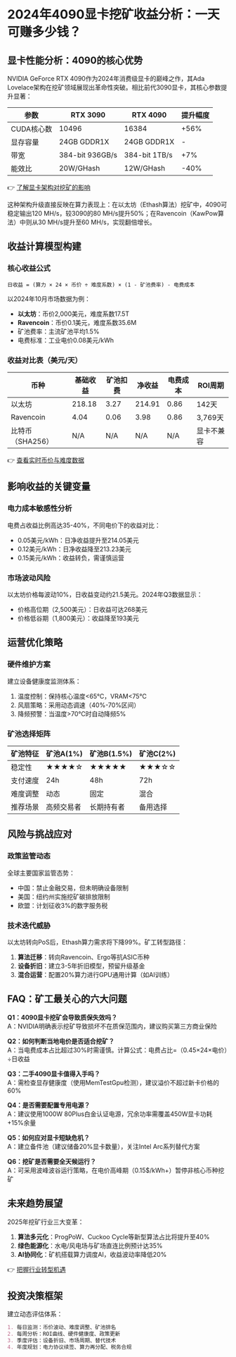 # 2024年4090显卡挖矿收益分析：一天可赚多少钱？

## 显卡性能分析：4090的核心优势

NVIDIA GeForce RTX 4090作为2024年消费级显卡的巅峰之作，其Ada Lovelace架构在挖矿领域展现出革命性突破。相比前代3090显卡，其核心参数提升显著：

| 参数          | RTX 3090       | RTX 4090       | 提升幅度 |
|---------------|----------------|----------------|----------|
| CUDA核心数    | 10496          | 16384          | +56%     |
| 显存容量      | 24GB GDDR1X    | 24GB GDDR1X    | -        |
| 带宽          | 384-bit 936GB/s| 384-bit 1TB/s  | +7%      |
| 能效比        | 20W/GHash      | 12W/GHash      | -40%     |

👉 [了解显卡架构对挖矿的影响](https://bit.ly/okx_welcome)

这种架构升级直接反映在算力表现上：在以太坊（Ethash算法）挖矿中，4090可稳定输出120 MH/s，较3090的80 MH/s提升50%；在Ravencoin（KawPow算法）中则从30 MH/s提升至60 MH/s，实现翻倍增长。

## 收益计算模型构建

### 核心收益公式
`日收益 = (算力 × 24 × 币价 ÷ 难度系数) × (1 - 矿池费率) - 电费成本`

以2024年10月市场数据为例：
- **以太坊**：币价2,000美元，难度系数17.5T
- **Ravencoin**：币价0.1美元，难度系数35.6M
- 矿池费率：主流矿池平均1.5%
- 电费标准：工业电价0.08美元/kWh

### 收益对比表（美元/天）
| 币种        | 基础收益 | 矿池扣费 | 净收益 | 电费成本 | ROI周期  |
|-------------|----------|----------|--------|----------|----------|
| 以太坊      | 218.18   | 3.27     | 214.91 | 0.86     | 142天    |
| Ravencoin   | 4.04     | 0.06     | 3.98   | 0.86     | 3,769天  |
| 比特币（SHA256） | N/A     | N/A      | N/A    | N/A      | 显卡不兼容|

👉 [查看实时币价与难度数据](https://bit.ly/okx_welcome)

## 影响收益的关键变量

### 电力成本敏感性分析
电费占收益比例高达35-40%，不同电价下的收益对比：
- 0.05美元/kWh：日净收益提升至214.05美元
- 0.12美元/kWh：日净收益降至213.23美元
- 0.15美元/kWh：收益转负，需谨慎运营

### 市场波动风险
以太坊价格每波动10%，日收益变动约21.5美元。2024年Q3数据显示：
- 价格高位期（2,500美元）：日收益可达268美元
- 价格低谷期（1,800美元）：收益降至193美元

## 运营优化策略

### 硬件维护方案
建立设备健康度监测体系：
1. 温度控制：保持核心温度<65℃，VRAM<75℃
2. 风扇策略：采用动态调速（40%-70%区间）
3. 降频预警：当温度>70℃时自动降频5%

### 矿池选择矩阵
| 矿池特征       | 矿池A(1%)   | 矿池B(1.5%) | 矿池C(2%)   |
|----------------|-------------|-------------|-------------|
| 稳定性         | ★★★★☆       | ★★★★★       | ★★★☆☆       |
| 支付速度       | 24h         | 48h         | 72h         |
| 难度调整       | 动态        | 固定        | 混合        |
| 推荐场景       | 高频交易者  | 长期持有者  | 备用选择    |

## 风险与挑战应对

### 政策监管动态
全球主要国家监管态势：
- 中国：禁止金融交易，但未明确设备限制
- 美国：纽约州实施挖矿碳排放限制
- 欧盟：计划征收3%的数字服务税

### 技术迭代威胁
以太坊转向PoS后，Ethash算力需求将下降99%。矿工转型路径：
1. **算法迁移**：转向Ravencoin、Ergo等抗ASIC币种
2. **设备折旧**：建立3-5年折旧模型，预留升级基金
3. **混合运营**：配置20%算力进行GPU通用计算（如AI训练）

## FAQ：矿工最关心的六大问题

**Q1：4090显卡挖矿会导致质保失效吗？**  
A：NVIDIA明确表示挖矿导致损坏不在质保范围内，建议购买第三方商业保险

**Q2：如何判断当地电价是否适合挖矿？**  
A：当电费成本占比超过30%时需谨慎。计算公式：电费占比=（0.45×24×电价）÷日收益

**Q3：二手4090显卡值得入手吗？**  
A：需检查显存健康度（使用MemTestGpu检测），建议溢价不超过新卡价格的60%

**Q4：是否需要配置专用电源？**  
A：建议使用1000W 80Plus白金认证电源，冗余功率需覆盖450W显卡功耗+15%余量

**Q5：如何应对显卡短缺危机？**  
A：建立备件池（建议储备20%显卡数量），关注Intel Arc系列替代方案

**Q6：挖矿是否需要全天候运行？**  
A：可采用波峰波谷运行策略，在电价高峰期（0.15$/kWh+）暂停非核心币种挖矿

## 未来趋势展望

2025年挖矿行业三大变革：
1. **算法多元化**：ProgPoW、Cuckoo Cycle等新型算法占比将提升至40%
2. **绿色能源化**：水电/风电场与矿场直连比例预计达35%
3. **AI协同化**：矿机搭载算力调度AI，收益波动率降低20%

👉 [把握行业转型机遇](https://bit.ly/okx_welcome)

## 投资决策框架

建立动态评估体系：
```markdown
1. 每日监测：币价波动、难度调整、矿池排名
2. 每周分析：ROI曲线、硬件健康度、政策更新
3. 季度评估：设备折旧、市场周期、替代技术
4. 年度规划：电力协议续签、算力再分配、税务合规
```
